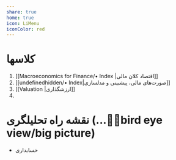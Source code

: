 ```yaml
---
share: true
home: true
icon: LiMenu
iconColor: red
---
```

# کلاسها
1. [[Macroeconomics for Finance/• Index |اقتصاد کلان مالی]]
2. [[undefinedhidden/• Index|صورت‌های مالی، پیشبینی و مدلسازی]]
3. [[Valuation |ارزشگذاری]]
4.  


# نقشه راه تحلیلگری (...🤷‍♂️bird eye view/big picture)
-  حسابداری